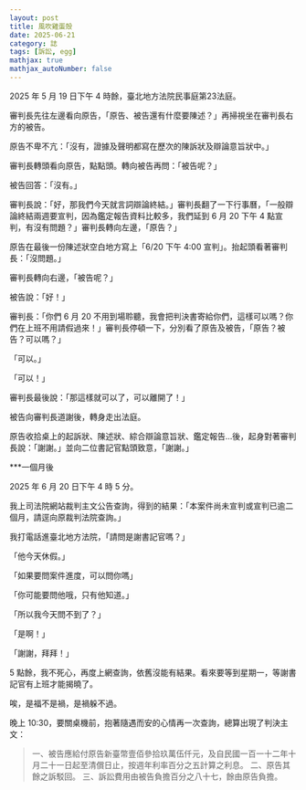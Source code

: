 ```yaml
---
layout: post
title: 風吹雞蛋殼
date: 2025-06-21
category: 誌
tags: [訴訟, egg]
mathjax: true
mathjax_autoNumber: false
---
```


2025 年 5 月 19 日下午 4 時餘，臺北地方法院民事庭第23法庭。

<!--more-->

審判長先往左邊看向原告，「原告、被告還有什麼要陳述？」再掃視坐在審判長右方的被告。

原告不卑不亢：「沒有，證據及聲明都寫在歷次的陳訴狀及辯論意旨狀中。」

審判長轉頭看向原告，點點頭。轉向被告再問：「被告呢？」

被告回答：「沒有。」

審判長說：「好，那我們今天就言詞辯論終結。」審判長翻了一下行事曆，「一般辯論終結兩週要宣判，因為鑑定報告資料比較多，我們延到 6 月 20 下午 4 點宣判，有沒有問題？」審判長轉向左邊，「原告？」

原告在最後一份陳述狀空白地方寫上「6/20 下午 4:00 宣判」。抬起頭看著審判長：「沒問題。」

審判長轉向右邊，「被告呢？」

被告說：「好！」

審判長：「你們 6 月 20 不用到場聆聽，我會把判決書寄給你們，這樣可以嗎？你們在上班不用請假過來！」審判長停頓一下，分別看了原告及被告，「原告？被告？可以嗎？」

「可以。」

「可以！」

審判長最後說：「那這樣就可以了，可以離開了！」

被告向審判長道謝後，轉身走出法庭。

原告收拾桌上的起訴狀、陳述狀、綜合辯論意旨狀、鑑定報告…後，起身對著審判長說：「謝謝。」並向二位書記官點頭致意，「謝謝。」

***一個月後

2025 年 6 月 20 日下午 4 時 5 分。

我上司法院網站裁判主文公告查詢，得到的結果：「本案件尚未宣判或宣判已逾二個月，請逕向原裁判法院查詢。」

我打電話進臺北地方法院，「請問是謝書記官嗎？」

「他今天休假。」

「如果要問案件進度，可以問你嗎」

「你可能要問他哦，只有他知道。」

「所以我今天問不到了？」

「是啊！」

「謝謝，拜拜！」

5 點餘，我不死心，再度上網查詢，依舊沒能有結果。看來要等到星期一，等謝書記官有上班才能揭曉了。

唉，是福不是禍，是禍躲不過。

晚上 10:30，要關桌機前，抱著隨遇而安的心情再一次查詢，總算出現了判決主文：
> 一、被告應給付原告新臺幣壹佰參拾玖萬伍仟元，及自民國一百一十二年十月二十一日起至清償日止，按週年利率百分之五計算之利息。
> 二、原告其餘之訴駁回。
> 三、訴訟費用由被告負擔百分之八十七，餘由原告負擔。
